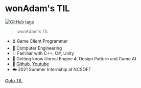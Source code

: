 <!-- TODO: Update title -->
<h1 id="cover-heading">
  wonAdam's TIL
</h1>

[![GitHub tags](https://img.shields.io/github/tag/MyGitHubUsername/docsifyjs-template.svg)](https://GitHub.com/wonAdam/docsifyjs-template/tags/) <!-- TODO: Update username and repo name -->

>  wonAdam's TIL


<!-- TODO: Update to match your project's benefits/features. Git emojis work great here. -->

- :hourglass_flowing_sand: Game Client Programmer
- :open_file_folder: Computer Engineering
- :sparkles: Familiar with C++, C#, Unity
- :nut_and_bolt: Getting know Unreal Engine 4, Design Pattern and Game AI
- :pushpin: [Github](https://github.com/wonAdam/), [Youtube](https://www.youtube.com/channel/UCGHNfSceGAy7N2UC7FXWJVg)
- :cloud: 2021 Summer Internship at NCSOFT

[Goto TIL](#main) <!-- TODO: Use ID of your homepage heading -->
